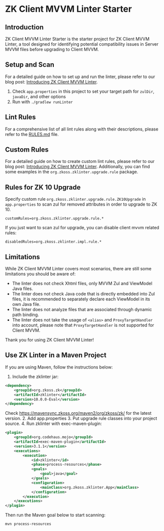 # ZK Client MVVM Linter Starter

## Introduction

ZK Client MVVM Linter Starter is the starter project for ZK Client MVVM Linter,
a tool designed for identifying potential compatibility issues in Server MVVM files
before upgrading to Client MVVM.

## Setup and Scan

For a detailed guide on how to set up and run the linter, please refer to our blog post:
[Introducing ZK Client MVVM Linter](https://blog.zkoss.org/2023/08/01/zk-10-preview:-introducing-zk-client-mvvm-linter/).

1. Check `app.properties` in this project
to set your target path for `zulDir`, `javaDir`, and other options
2. Run with `./gradlew runLinter`


## Lint Rules

For a comprehensive list of all lint rules along with their descriptions, please refer to the [RULES.md](RULES.md) file.

## Custom Rules

For a detailed guide on how to create custom lint rules, please refer to our blog post:
[Introducing ZK Client MVVM Linter](https://blog.zkoss.org/2023/08/01/zk-10-preview:-introducing-zk-client-mvvm-linter/).
Additionally, you can find some examples in the `org.zkoss.zklinter.upgrade.rule` package.

## Rules for ZK 10 Upgrade

Specify custom rule `org.zkoss.zklinter.upgrade.rule.ZK10Upgrade` in `app.properties` to scan zul for removed attributes in order to upgrade to ZK 10.

```properties
customRules=org.zkoss.zklinter.upgrade.rule.*
```
If you just want to scan zul for upgrade, you can disable client mvvm related rules:

```properties
disabledRules=org.zkoss.zklinter.impl.rule.*
```

## Limitations

While ZK Client MVVM Linter covers most scenarios, there are still some limitations you should be aware of:

- The linter does not check Xhtml files, only MVVM Zul and ViewModel Java files.
- The linter does not check Java code that is directly embedded into Zul files,
  it is recommended to separately declare each ViewModel in its own Java file.
- The linter does not analyze files that are associated through dynamic path binding.
- The linter does not take the usage of `<alias>` and `ProxyTargetHandler` into account,
  please note that `ProxyTargetHandler` is not supported for Client MVVM.

Thank you for using ZK Client MVVM Linter!

## Use ZK Linter in a Maven Project

If you are using Maven, follow the instructions below:

1. Include the zklinter jar:

```xml
<dependency>
    <groupId>org.zkoss.zk</groupId>
    <artifactId>zklinter</artifactId>
    <version>10.0.0-Eval</version>
</dependency>
```
Check https://mavensync.zkoss.org/maven2/org/zkoss/zk/ for the latest version.
2. Add app.properties
3. Put upgrade rule classes into your project source.
4. Run zklinter with exec-maven-plugin:
```xml
<plugin>
    <groupId>org.codehaus.mojo</groupId>
    <artifactId>exec-maven-plugin</artifactId>
    <version>3.1.1</version>
    <executions>
        <execution>
            <id>zklinter</id>
            <phase>process-resources</phase>
            <goals>
                <goal>java</goal>
            </goals>
            <configuration>
                <mainClass>org.zkoss.zklinter.App</mainClass>
            </configuration>
        </execution>
    </executions>
</plugin>

```   
Then run the Maven goal below to start scanning:

`mvn process-resources`
